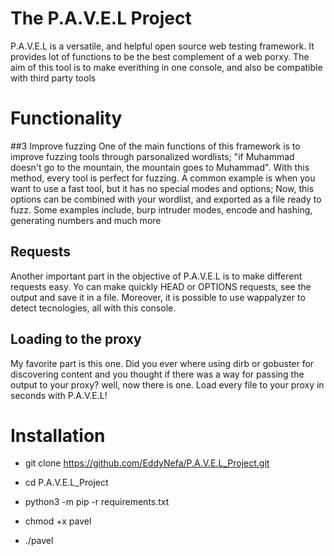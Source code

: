 # **The P.A.V.E.L Project**

P.A.V.E.L is a versatile, and helpful open source web testing framework. It provides lot of functions to be the best complement of a web porxy. The aim of this tool is to make everithing in one console, and also be compatible with third party tools

# Functionality


##3 Improve fuzzing
One of the main functions of this framework is to improve fuzzing tools through parsonalized wordlists; "if Muhammad doesn't go to the mountain, the mountain goes to Muhammad". With this method, every tool is perfect for fuzzing. A common example is when you want to use a fast tool, but it has no special modes and options; Now, this options can be combined with your wordlist, and exported as a file ready to fuzz.
Some examples include, burp intruder modes, encode and hashing, generating numbers and much more

## Requests
Another important part in the objective of P.A.V.E.L is to make different requests easy. Yo can make quickly HEAD or OPTIONS requests, see the output and save it in a file. Moreover, it is possible to use wappalyzer to detect tecnologies, all with this console.

## Loading to the proxy
My favorite part is this one. Did you ever where using dirb or gobuster for discovering content and you thought if there was a way for passing the output to your proxy? well, now there is one. Load every file to your proxy in seconds with P.A.V.E.L!

# Installation
* git clone https://github.com/EddyNefa/P.A.V.E.L_Project.git

* cd P.A.V.E.L_Project

* python3 -m pip -r requirements.txt

* chmod +x pavel

* ./pavel
